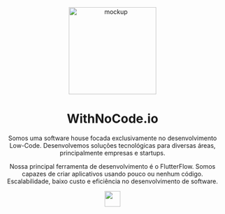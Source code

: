 <div align="center">
  <img src="https://gist.githubusercontent.com/WithNoCode-io/00ade23a4981bf6cea870beb54e1e35b/raw/177238e80bdc9bb1f6d52b4d90ce20aa63b05052/mockup.svg" alt="mockup" width="200"/>

  <h1>WithNoCode.io</h1>
  <p>Somos uma software house focada exclusivamente no desenvolvimento Low-Code. Desenvolvemos soluções tecnológicas para diversas áreas, principalmente empresas e startups.</p>
  <p>Nossa principal ferramenta de desenvolvimento é o FlutterFlow. Somos capazes de criar aplicativos usando pouco ou nenhum código. Escalabilidade, baixo custo e eficiência no desenvolvimento de software.</p>
  
  <a href="https://withnocode.io/#contato">
    <img src="https://gist.githubusercontent.com/WithNoCode-io/00ade23a4981bf6cea870beb54e1e35b/raw/177238e80bdc9bb1f6d52b4d90ce20aa63b05052/fale_conosco.svg" height="36"/>
  </a>
</div>
